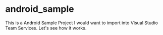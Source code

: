 # android_sample

This is a Android Sample Project I would want to import into Visual Studio Team Services.
Let's see how it works.
